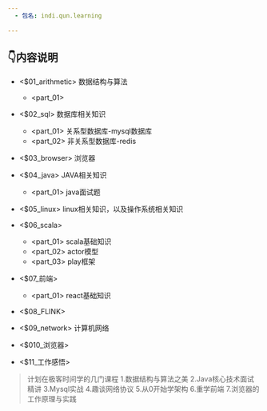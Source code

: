 ```yaml
---
  - 包名: indi.qun.learning
 
---
```


## 👇内容说明


- <$01_arithmetic> 数据结构与算法
  - <part_01> 

  
- <$02_sql> 数据库相关知识
  - <part_01> 关系型数据库-mysql数据库
  - <part_02> 非关系型数据库-redis
  
- <$03_browser> 浏览器

- <$04_java> JAVA相关知识
  - <part_01> java面试题
  
- <$05_linux> linux相关知识，以及操作系统相关知识
- <$06_scala>
  - <part_01> scala基础知识
  - <part_02> actor模型
  - <part_03> play框架
- <$07_前端>
  - <part_01> react基础知识
- <$08_FLINK>
- <$09_network> 计算机网络
- <$010_浏览器> 
   
- <$11_工作感悟>

> 计划在极客时间学的几门课程
>1.数据结构与算法之美
>2.Java核心技术面试精讲
>3.Mysql实战
>4.趣谈网络协议
>5.从0开始学架构
>6.重学前端
>7.浏览器的工作原理与实践
>


